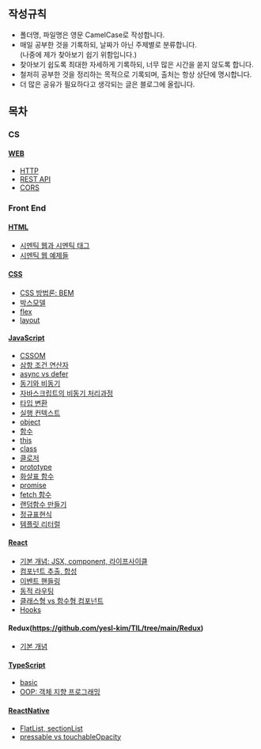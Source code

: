## 작성규칙

- 폴더명, 파일명은 영문 CamelCase로 작성합니다.
- 매일 공부한 것을 기록하되, 날짜가 아닌 주제별로 분류합니다.  
  (나중에 제가 찾아보기 쉽기 위함입니다.)
- 찾아보기 쉽도록 최대한 자세하게 기록하되, 너무 많은 시간을 쏟지 않도록 합니다.
- 철저히 공부한 것을 정리하는 목적으로 기록되며, 출처는 항상 상단에 명시합니다.
- 더 많은 공유가 필요하다고 생각되는 글은 블로그에 올립니다.

## 목차

### CS

#### [WEB](https://github.com/yesl-kim/TIL/tree/main/WEB)

- [HTTP](https://github.com/yesl-kim/TIL/blob/main/WEB/HTTP.md)
- [REST API](https://github.com/yesl-kim/TIL/blob/main/WEB/REST%20API.md)
- [CORS](https://github.com/yesl-kim/TIL/blob/main/WEB/CORS.md)

### Front End

#### [HTML](https://github.com/yesl-kim/TIL/tree/main/HTML)

- [시멘틱 웹과 시멘틱 태그](https://github.com/yesl-kim/TIL/blob/main/HTML/semantic.md)
- [시멘틱 웹 예제들](https://github.com/yesl-kim/TIL/blob/main/HTML/semanticExample.md)

#### [CSS](https://github.com/yesl-kim/TIL/tree/main/CSS)

- [CSS 방법론: BEM](https://github.com/yesl-kim/TIL/blob/main/CSS/BEM.md)
- [박스모델](https://github.com/yesl-kim/TIL/blob/main/CSS/boxModel.md)
- [flex](https://github.com/yesl-kim/TIL/blob/main/CSS/flex.md)
- [layout](https://github.com/yesl-kim/TIL/blob/main/CSS/layout.md)

#### [JavaScript](https://github.com/yesl-kim/TIL/tree/main/JavaScript)

- [CSSOM](https://github.com/yesl-kim/TIL/blob/main/JavaScript/CSSOM.md)
- [삼항 조건 연산자](https://github.com/yesl-kim/TIL/blob/main/JavaScript/conditionalTernaryOperator.md)
- [async vs defer](https://github.com/yesl-kim/TIL/blob/main/JavaScript/async&defer.md)
- [동기와 비동기](https://github.com/yesl-kim/TIL/blob/main/JavaScript/sync&async.md)
- [자바스크립트의 비동기 처리과정](https://github.com/yesl-kim/TIL/blob/main/JavaScript/asyncronousProcessing.md)
- [타입 변환](https://github.com/yesl-kim/TIL/blob/main/JavaScript/typeConversion.md)
- [실행 컨텍스트](https://github.com/yesl-kim/TIL/blob/main/JavaScript/context.md)
- [object](https://github.com/yesl-kim/TIL/blob/main/JavaScript/object.md)
- [함수](https://github.com/yesl-kim/TIL/blob/main/JavaScript/function.md)
- [this](https://github.com/yesl-kim/TIL/blob/main/JavaScript/this.md)
- [class](https://github.com/yesl-kim/TIL/blob/main/JavaScript/class.md)
- [클로저](https://github.com/yesl-kim/TIL/blob/main/JavaScript/closure.md)
- [prototype](https://github.com/yesl-kim/TIL/blob/main/JavaScript/prototype.md)
- [화살표 함수](https://github.com/yesl-kim/TIL/blob/main/JavaScript/arrowFunction.md)
- [promise](https://github.com/yesl-kim/TIL/blob/main/JavaScript/promise.md)
- [fetch 함수](https://github.com/yesl-kim/TIL/blob/main/JavaScript/fetch.md)
- [랜덤함수 만들기](https://github.com/yesl-kim/TIL/blob/main/JavaScript/Math.md)
- [정규표현식](https://github.com/yesl-kim/TIL/blob/main/JavaScript/regularExpression.md)
- [템플릿 리터럴](https://github.com/yesl-kim/TIL/blob/main/JavaScript/TaggedLiteral.md)

#### [React](https://github.com/yesl-kim/TIL/tree/main/React)

- [기본 개념: JSX, component, 라이프사이클](https://github.com/yesl-kim/TIL/blob/main/React/%EA%B8%B0%EB%B3%B8%20%EA%B0%9C%EB%85%90%20:%20JSX%2C%20Component%2C%20LifeCycle.md)
- [컴포넌트 추출, 합성](https://github.com/yesl-kim/TIL/blob/main/React/%EC%BB%B4%ED%8F%AC%EB%84%8C%ED%8A%B8%20%EC%B6%94%EC%B6%9C%2C%20%ED%95%A9%EC%84%B1.md)
- [이벤트 핸들링](https://github.com/yesl-kim/TIL/blob/main/React/Event%20Handling.md)
- [동적 라우팅](https://github.com/yesl-kim/TIL/blob/main/React/%EB%8F%99%EC%A0%81%20%EB%9D%BC%EC%9A%B0%ED%8C%85.md)
- [클래스형 vs 함수형 컴포넌트](https://github.com/yesl-kim/TIL/blob/main/React/component.md)
- [Hooks](https://github.com/yesl-kim/TIL/blob/main/React/Hook.md)

#### Redux(https://github.com/yesl-kim/TIL/tree/main/Redux)

- [기본 개념](https://github.com/yesl-kim/TIL/blob/main/Redux/Basic.md)

#### [TypeScript](https://github.com/yesl-kim/TIL/tree/main/TypeScript)

- [basic](https://github.com/yesl-kim/TIL/blob/main/TypeScript/basic.md)
- [OOP: 객체 지향 프로그래밍](https://github.com/yesl-kim/TIL/blob/main/TypeScript/oop.md)

#### [ReactNative](https://github.com/yesl-kim/TIL/tree/main/ReactNative)

- [FlatList, sectionList](https://github.com/yesl-kim/TIL/blob/main/ReactNative/FlatList%2C%20SectionList.md)
- [pressable vs touchableOpacity](https://github.com/yesl-kim/TIL/blob/main/ReactNative/PressableVSTouchableOpacity.md)
